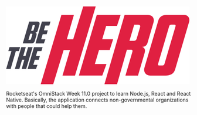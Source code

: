 ![Be The Hero](frontend/src/assets/logo.svg)

Rocketseat's OmniStack Week 11.0 project to learn Node.js, React and React Native. Basically, the application connects non-governmental organizations with people that could help them.
